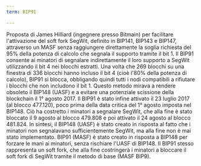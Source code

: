 ```yaml
---
term: BIP91

---
```

Proposta di James Hilliard (ingegnere presso Bitmain) per facilitare l'attivazione del soft fork SegWit, definito in BIP141, BIP143 e BIP147, attraverso un MASF senza raggiungere direttamente la soglia richiesta del 95% della potenza di calcolo che segnala il supporto tramite il bit 1. Il BIP91 consente ai minatori di segnalare indirettamente il loro supporto a SegWit utilizzando il bit 4 nei blocchi estratti. Una volta che 269 blocchi su una finestra di 336 blocchi hanno incluso il bit 4 (cioè l'80% della potenza di calcolo), BIP91 si blocca, obbligando quindi tutti i nodi compatibili a rifiutare i blocchi che non includono il bit 1. Questo metodo mirava a rendere obsoleto il BIP148 (UASF) e a evitare una potenziale scissione della blockchain il 1° agosto 2017. Il BIP91 è stato infine attivato il 23 luglio 2017 (al blocco 477.120), poco prima della data critica del 1° agosto imposta nel BIP148. Ciò ha costretto i minatori a segnalare SegWit, che alla fine è stato bloccato il 9 agosto al blocco 479.808 e poi attivato il 24 agosto al blocco 481.824. In sintesi, il BIP148 (UASF) è stato creato in risposta al fatto che i minatori non segnalavano sufficientemente SegWit, ma alla fine non è mai stato implementato. BIP91 (MASF) è stato creato in risposta a BIP148 per forzare le mani ai minatori, senza rischiare l'UASF di BIP148. Il BIP91 stesso rappresenta un soft fork, che alla fine costringerà i minatori a bloccare il soft fork di SegWit tramite il metodo di base (MASF BIP9).